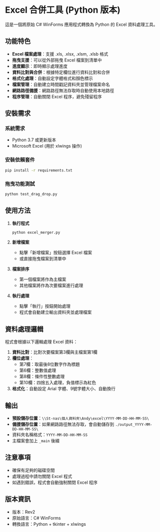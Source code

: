 # Excel 合併工具 (Python 版本)

這是一個將原始 C# WinForms 應用程式轉換為 Python 的 Excel 資料處理工具。

## 功能特色

- **Excel 檔案處理**：支援 .xls, .xlsx, .xlsm, .xlsb 格式
- **拖曳支援**：可以從外部拖曳 Excel 檔案到清單中
- **進度顯示**：即時顯示處理進度
- **資料比對與合併**：根據特定欄位進行資料比對和合併
- **格式化處理**：自動設定字體格式和顏色標示
- **檔案管理**：自動建立時間戳記資料夾並管理檔案命名
- **網路路徑備援**：網路路徑無法存取時自動使用本地路徑
- **程序管理**：自動關閉 Excel 程序，避免殘留程序

## 安裝需求

### 系統需求
- Python 3.7 或更新版本
- Microsoft Excel (用於 xlwings 操作)

### 安裝依賴套件
```bash
pip install -r requirements.txt
```

### 拖曳功能測試
```bash
python test_drag_drop.py
```

## 使用方法

1. **執行程式**
   ```bash
   python excel_merger.py
   ```

2. **新增檔案**
   - 點擊「新增檔案」按鈕選擇 Excel 檔案
   - 或直接拖曳檔案到清單中

3. **檔案排序**
   - 第一個檔案將作為主檔案
   - 其他檔案將作為次要檔案進行處理

4. **執行處理**
   - 點擊「執行」按鈕開始處理
   - 程式會自動建立輸出資料夾並處理檔案

## 資料處理邏輯

程式會根據以下邏輯處理 Excel 資料：

1. **資料比對**：比對次要檔案第3欄與主檔案第1欄
2. **欄位處理**：
   - 第7欄：取最後8位數字作為標題
   - 第6欄：整數值處理
   - 第8欄：條件性整數處理
   - 第10欄：四捨五入處理，負值標示為紅色
3. **格式化**：自動設定 Arial 字體、9號字體大小、自動換行

## 輸出

- **預設儲存位置**：`\\St-nas\個人資料夾\Andy\excel\YYYY-MM-DD-HH-MM-SS\`
- **備援儲存位置**：如果網路路徑無法存取，會自動儲存到 `./output_YYYY-MM-DD-HH-MM-SS\`
- 資料夾名稱格式：`YYYY-MM-DD-HH-MM-SS`
- 主檔案會加上 `_main` 後綴

## 注意事項

- 確保有足夠的磁碟空間
- 處理過程中請勿關閉 Excel 程式
- 如遇到錯誤，程式會自動強制關閉 Excel 程序

## 版本資訊

- 版本：Rev2
- 原始語言：C# WinForms
- 轉換語言：Python + tkinter + xlwings 